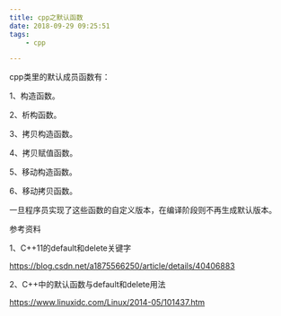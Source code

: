 ```yaml
---
title: cpp之默认函数
date: 2018-09-29 09:25:51
tags:
	- cpp

---
```




cpp类里的默认成员函数有：

1、构造函数。

2、析构函数。

3、拷贝构造函数。

4、拷贝赋值函数。

5、移动构造函数。

6、移动拷贝函数。



一旦程序员实现了这些函数的自定义版本，在编译阶段则不再生成默认版本。



参考资料

1、C++11的default和delete关键字

https://blog.csdn.net/a1875566250/article/details/40406883

2、C++中的默认函数与default和delete用法

https://www.linuxidc.com/Linux/2014-05/101437.htm